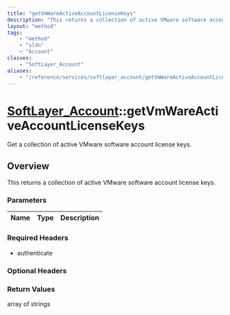 ```yaml
---
title: "getVmWareActiveAccountLicenseKeys"
description: "This returns a collection of active VMware software account license keys."
layout: "method"
tags:
    - "method"
    - "sldn"
    - "Account"
classes:
    - "SoftLayer_Account"
aliases:
    - "/reference/services/softlayer_account/getVmWareActiveAccountLicenseKeys"
---
```

# [SoftLayer_Account](/reference/services/SoftLayer_Account)::getVmWareActiveAccountLicenseKeys

Get a collection of active VMware software account license keys.


## Overview 
This returns a collection of active VMware software account license keys.

### Parameters 
|Name | Type | Description |
| --- | --- | --- |


### Required Headers
* authenticate

### Optional Headers

### Return Values
array of strings

